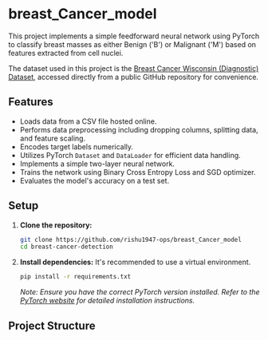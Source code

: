 # breast_Cancer_model

This project implements a simple feedforward neural network using PyTorch to classify breast masses as either Benign ('B') or Malignant ('M') based on features extracted from cell nuclei.

The dataset used in this project is the [Breast Cancer Wisconsin (Diagnostic) Dataset](https://archive.ics.uci.edu/ml/datasets/Breast+Cancer+Wisconsin+(Diagnostic)), accessed directly from a public GitHub repository for convenience.

## Features

-   Loads data from a CSV file hosted online.
-   Performs data preprocessing including dropping columns, splitting data, and feature scaling.
-   Encodes target labels numerically.
-   Utilizes PyTorch `Dataset` and `DataLoader` for efficient data handling.
-   Implements a simple two-layer neural network.
-   Trains the network using Binary Cross Entropy Loss and SGD optimizer.
-   Evaluates the model's accuracy on a test set.

## Setup

1.  **Clone the repository:**
    ```bash
    git clone https://github.com/rishu1947-ops/breast_Cancer_model
    cd breast-cancer-detection
    ```

2.  **Install dependencies:**
    It's recommended to use a virtual environment.
    ```bash
    pip install -r requirements.txt
    ```
    *Note: Ensure you have the correct PyTorch version installed. Refer to the [PyTorch website](https://pytorch.org/get-started/locally/) for detailed installation instructions.*

## Project Structure
